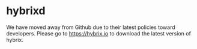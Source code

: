 # hybrixd

We have moved away from Github due to their latest policies toward developers. Please go to https://hybrix.io to download the latest version of hybrix.
